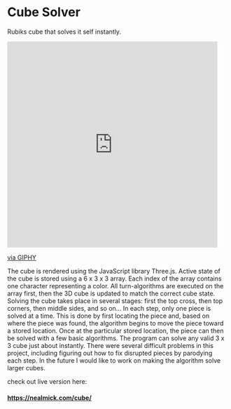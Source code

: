 # Cube Solver

Rubiks cube that solves it self instantly.

<iframe src="https://giphy.com/embed/VFxAFcJqEwcd8gx8A5" width="480" height="470" frameBorder="0" class="giphy-embed" allowFullScreen></iframe><p><a href="https://giphy.com/gifs/VFxAFcJqEwcd8gx8A5">via GIPHY</a></p>



The cube is rendered using the JavaScript library Three.js. Active state of the cube is stored using a 6 x 3 x 3 array. Each index of the array contains one character representing a color. All turn-algorithms are executed on the array first, then the 3D cube is updated to match the correct cube state. Solving the cube takes place in several stages: first the top cross, then top corners, then middle sides, and so on... In each step, only one piece is solved at a time. This is done by first locating the piece and, based on where the piece was found, the algorithm begins to move the piece toward a stored location. Once at the particular stored location, the piece can then be solved with a few basic algorithms. The program can solve any valid 3 x 3 cube just about instantly. There were several difficult problems in this project, including figuring out how to fix disrupted pieces by parodying each step. In the future I would like to work on making the algorithm solve larger cubes.

check out live version here:
#### https://nealmick.com/cube/
